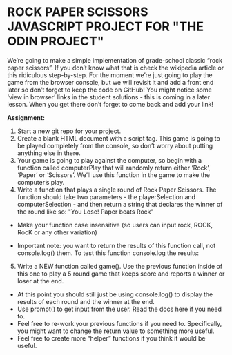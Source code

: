# ROCK PAPER SCISSORS JAVASCRIPT PROJECT FOR "THE ODIN PROJECT" #

We’re going to make a simple implementation of grade-school classic “rock paper scissors”. If you don’t know what that is check the wikipedia article or this ridiculous step-by-step. For the moment we’re just going to play the game from the browser console, but we will revisit it and add a front end later so don’t forget to keep the code on GitHub! You might notice some ‘view in browser’ links in the student solutions - this is coming in a later lesson. When you get there don’t forget to come back and add your link!

**Assignment:**
1. Start a new git repo for your project.
2. Create a blank HTML document with a script tag. This game is going to be played completely from the console, so don’t worry about putting anything else in there.
3. Your game is going to play against the computer, so begin with a function called computerPlay that will randomly return either ‘Rock’, ‘Paper’ or ‘Scissors’. We’ll use this function in the game to make the computer’s play.
4. Write a function that plays a single round of Rock Paper Scissors. The function should take two parameters - the playerSelection and computerSelection - and then return a string that declares the winner of the round like so: "You Lose! Paper beats Rock"

  * Make your function case insensitive (so users can input rock, ROCK, RocK or any other variation)

  * Important note: you want to return the results of this function call, not console.log() them. To test this function console.log the results:

5. Write a NEW function called game(). Use the previous function inside of this one to play a 5 round game that keeps score and reports a winner or loser at the end.
  * At this point you should still just be using console.log() to display the results of each round and the winner at the end.
  * Use prompt() to get input from the user. Read the docs here if you need to.
  * Feel free to re-work your previous functions if you need to. Specifically, you might want to change the return value to something more     useful.
  * Feel free to create more “helper” functions if you think it would be useful.
